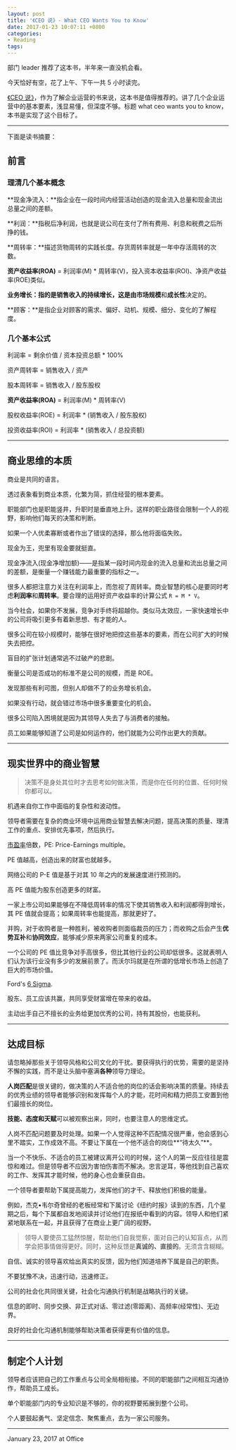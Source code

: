```yaml
---
layout: post
title: '《CEO 说》- What CEO Wants You to Know'
date: 2017-01-23 10:07:11 +0800
categories:
- Reading
tags:
---
```


部门 leader 推荐了这本书，半年来一直没机会看。

今天恰好有空，花了上午、下午一共 5 小时读完。

[《CEO 说》](https://book.douban.com/subject/10809142/)，作为了解企业运营的书来说，这本书是值得推荐的。讲了几个企业运营中的基本要素，浅显易懂，但深度不够。标题 what ceo wants you to know，本书是实现了这个目标了。

----

下面是读书摘要：

## 前言

### 理清几个基本概念

**现金净流入：**指企业在一段时间内经营活动创造的现金流入总量和现金流出总量之间的差额。

**利润：**指税后净利润，也就是说公司在支付了所有费用、利息和税费之后所挣的钱。

**周转率：**描述货物周转的实践长度。存货周转率就是一年中存活周转的次数。

**资产收益率(ROA)** = 利润率(M) * 周转率(V)，投入资本收益率(ROI)、净资产收益率(ROE)类似。

**业务增长：**指的是销售收入的持续增长，这是由**市场规模**和**成长性**决定的。

**顾客：**是指企业对顾客的需求、偏好、动机、规模、细分、变化的了解程度。

### 几个基本公式

利润率 = 剩余价值 / 资本投资总额 * 100%

资产周转率 = 销售收入 / 资产

股本周转率 = 销售收入 / 股东股权

**资产收益率(ROA)** = 利润率(M) * 周转率(V)

股权收益率(ROE) = 利润率 * (销售收入 / 股东股权)

投资收益率(ROI) = 利润率 * (销售收入 / 总投资额) 

----

## 商业思维的本质

商业是共同的语言。

透过表象看到商业本质，化繁为简，抓住经营的根本要素。

职能部门也是职能竖井，升职时是垂直地上升。这样的职业路径会限制一个人的视野，影响他们每天的决策和判断。

如果一个人优柔寡断或者作出了错误的选择，那么他将面临失败。

现金为王，兜里有现金要就挺直。

现金净流入(现金净增加额)——是指某一段时间内现金的流入总量和流出总量之间的差额，是衡量一个赚钱能力最重要的指标之一。

很多人都把注意力关注在利润率上，而忽视了周转率。商业智慧的核心是要同时考虑**利润率**和**周转率**。要合理的运用好资产收益率的计算公式 `R = M * V`。

当今社会，如果你不发展，竞争对手终将超越你。类似马太效应，一家快速增长中的公司将吸引更多有着新思想、有才能的人。

很多公司在较小规模时，能够在很好地把控这些基本的要素，而在公司扩大的时候失去把控。

盲目的扩张计划通常逃不过破产的悲剧。

衡量公司是否成功的标准不是公司的规模，而是 ROE。

发现那些有利可图，但别人却做不了的业务增长机会。

如果没有行动，就会错过市场中很多重要变化的机会。

很多公司陷入困境就是因为其领导人失去了与消费者的接触。

员工如果能够知道了公司是如何运作的，他们就能为公司作出更大的贡献。

----

## 现实世界中的商业智慧

> 决策不是身处其位时才去思考如何做决策，而是你在任何的位置、任何时候你都可以。

机遇来自你工作中面临的复杂性和波动性。

领导者需要在复杂的商业环境中运用商业智慧去解决问题，提高决策的质量、理清工作的重点、安排优先事项，然后执行。

[市盈率](https://zh.wikipedia.org/wiki/%E5%B8%82%E7%9B%88%E7%8E%87)倍数，PE: Price-Earnings multiple。

PE 值越高，创造出来的财富也就越多。

网络公司的 P-E 值是基于对其 10 年之内的发展速度进行预测的。

高 PE 值能为股东创造更多的财富。

一家上市公司如果能够在不降低周转率的情况下使其销售收入和利润都得到增长，其 PE 值就会提高；如果周转率也能提高，那就更好了。

并购，对于收购者是一种胜利，被收购者则面临裁员的压力；而收购之后会产生**优势互补**和**协同效应**，能够减少原来两家公司重复的成本。

一个公司的 PE 值比竞争对手高很多，但比其他行业的公司却低很多。这就表明人们认为该行业没有多少的发展前景了。而沃尔玛就是在所谓的低增长市场上创造了巨大的市场价值。

Ford's [6 Sigma](https://en.wikipedia.org/wiki/Six_Sigma).

股东、员工应该共赢，共同享受财富增在带来的收益。

主动出手自己不擅长的业务给更加优秀的公司，持有其股份，也能获利。

----

## 达成目标

请忽略掉那些关于领导风格和公司文化的干扰。要获得执行的优势，需要的是坚持不懈的实践，而不是让头脑中塞满**各种**领导力理论。

**人岗匹配**是很关键的，做决策的人不适合他的岗位的话会影响决策的质量。持续去的优秀业绩的领导者能够识别和发挥每个人的才能，花时间和精力把员工安置到他们最擅长的岗位。

**技能、态度和天赋**可以被观察出来，同时，也要注意人的思维定式。

人岗不匹配问题要及时处理。如果一个人觉得这种不匹配情况很严重，他会感到心里不踏实，工作成效不高。不要让下属在一个他不适合的岗位**“待太久”**。

当一个不快乐、不适合的员工被建议离开公司的时候，这个人的第一反应往往是震惊和难过。但是领导者不应因为害怕伤害而不解决。忠言逆耳，等他找到自己喜欢的工作、发挥其才能时候，他的身心也会重获自由。

一个领导者要帮助下属提高能力，发挥他们的才干、释放他们积极的能量。

例如，杰克•韦尔奇曾经的老板经常和下属讨论《纽约时报》读到的东西，几个星期之后，每个下属都自发地阅读并讨论他们在报纸中看到的内容。领导人和他们紧紧地联系在一起，并且获得了在商业上更广阔的视野。

> 领导人要使员工猛然惊醒，帮助他们自我觉察，面对自己的认知盲点，从而学会把事情做得更好。同时，这种反馈是**真诚的、直接的**。无须含含糊糊。

自信、诚实的领导喜欢给出真实的反馈，因为他们知道培养下属是自己的职责。

不要犹豫不决，迅速行动，迅速修正。

公司的社会化共同很关键，社会化沟通执行机制是战略执行的关键。

信息的即时、同步交换、非正式对话、零过滤(零距离)、高频率(经常性)、无边界。

良好的社会化沟通机制能够帮助决策者获得更有价值的信息。

----

## 制定个人计划

领导者应该把自己的工作重点与公司全局相衔接。不同的职能部门之间相互沟通协作，帮助员工成长。

单个职能部门内的专业知识是不够的，你的视野要拓展到整个公司。

个人要鼓起勇气、坚定信念、聚焦重点，去为一家公司服务。

----

January 23, 2017 at Office